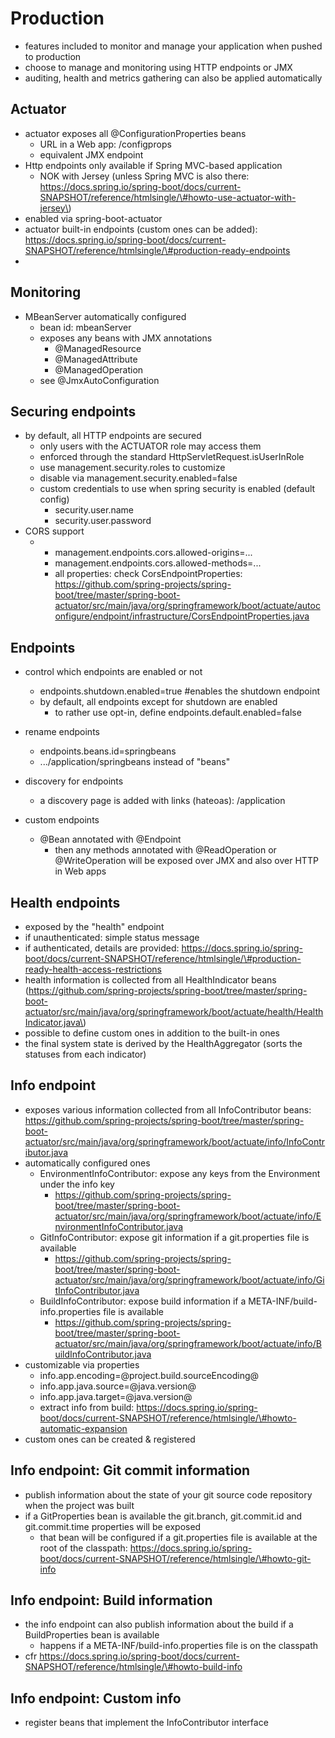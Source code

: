 # Production

* features included to monitor and manage your application when pushed to production
* choose to manage and monitoring using HTTP endpoints or JMX
* auditing, health and metrics gathering can also be applied automatically

## Actuator

* actuator exposes all @ConfigurationProperties beans
  * URL in a Web app: /configprops
  * equivalent JMX endpoint
* Http endpoints only available if Spring MVC-based application
  * NOK with Jersey \(unless Spring MVC is also there: https://docs.spring.io/spring-boot/docs/current-SNAPSHOT/reference/htmlsingle/\#howto-use-actuator-with-jersey\)
* enabled via spring-boot-actuator
* actuator built-in endpoints \(custom ones can be added\): https://docs.spring.io/spring-boot/docs/current-SNAPSHOT/reference/htmlsingle/\#production-ready-endpoints
* 
## Monitoring

* MBeanServer automatically configured
  * bean id: mbeanServer
  * exposes any beans with JMX annotations
    * @ManagedResource
    * @ManagedAttribute
    * @ManagedOperation
  * see @JmxAutoConfiguration

## Securing endpoints

* by default, all HTTP endpoints are secured
  * only users with the ACTUATOR role may access them
  * enforced through the standard HttpServletRequest.isUserInRole
  * use management.security.roles to customize
  * disable via management.security.enabled=false
  * custom credentials to use when spring security is enabled \(default config\)
    * security.user.name
    * security.user.password
* CORS support
  * * management.endpoints.cors.allowed-origins=...
    * management.endpoints.cors.allowed-methods=...
    * all properties: check CorsEndpointProperties: https://github.com/spring-projects/spring-boot/tree/master/spring-boot-actuator/src/main/java/org/springframework/boot/actuate/autoconfigure/endpoint/infrastructure/CorsEndpointProperties.java

## Endpoints

* control which endpoints are enabled or not
  * endpoints.shutdown.enabled=true \#enables the shutdown endpoint
  * by default, all endpoints except for shutdown are enabled
    * to rather use opt-in, define endpoints.default.enabled=false
* rename endpoints
  * endpoints.beans.id=springbeans
  * .../application/springbeans instead of "beans"
* discovery for endpoints
  * a discovery page is added with links \(hateoas\): /application

* custom endpoints
  * @Bean annotated with @Endpoint
    * then any methods annotated with @ReadOperation or @WriteOperation will be exposed over JMX and also over HTTP in Web apps

## Health endpoints

* exposed by the "health" endpoint
* if unauthenticated: simple status message
* if authenticated, details are provided: https://docs.spring.io/spring-boot/docs/current-SNAPSHOT/reference/htmlsingle/\#production-ready-health-access-restrictions
* health information is collected from all HealthIndicator beans \(https://github.com/spring-projects/spring-boot/tree/master/spring-boot-actuator/src/main/java/org/springframework/boot/actuate/health/HealthIndicator.java\)
* possible to define custom ones in addition to the built-in ones
* the final system state is derived by the HealthAggregator \(sorts the statuses from each indicator\)

## Info endpoint

* exposes various information collected from all InfoContributor beans: https://github.com/spring-projects/spring-boot/tree/master/spring-boot-actuator/src/main/java/org/springframework/boot/actuate/info/InfoContributor.java
* automatically configured ones
  * EnvironmentInfoContributor: expose any keys from the Environment under the info key
    * https://github.com/spring-projects/spring-boot/tree/master/spring-boot-actuator/src/main/java/org/springframework/boot/actuate/info/EnvironmentInfoContributor.java
  * GitInfoContributor: expose git information if a git.properties file is available
    * https://github.com/spring-projects/spring-boot/tree/master/spring-boot-actuator/src/main/java/org/springframework/boot/actuate/info/GitInfoContributor.java
  * BuildInfoContributor: expose build information if a META-INF/build-info.properties file is available
    * https://github.com/spring-projects/spring-boot/tree/master/spring-boot-actuator/src/main/java/org/springframework/boot/actuate/info/BuildInfoContributor.java
* customizable via properties
  * info.app.encoding=@project.build.sourceEncoding@
  * info.app.java.source=@java.version@
  * info.app.java.target=@java.version@
  * extract info from build: https://docs.spring.io/spring-boot/docs/current-SNAPSHOT/reference/htmlsingle/\#howto-automatic-expansion
* custom ones can be created & registered

## Info endpoint: Git commit information

* publish information about the state of your git source code repository when the project was built
* if a GitProperties bean is available the git.branch, git.commit.id and git.commit.time properties will be exposed
  * that bean will be configured if a git.properties file is available at the root of the classpath: https://docs.spring.io/spring-boot/docs/current-SNAPSHOT/reference/htmlsingle/\#howto-git-info

## Info endpoint: Build information

* the info endpoint can also publish information about the build if a BuildProperties bean is available
  * happens if a META-INF/build-info.properties file is on the classpath
* cfr https://docs.spring.io/spring-boot/docs/current-SNAPSHOT/reference/htmlsingle/\#howto-build-info

## Info endpoint: Custom info

* register beans that implement the InfoContributor interface



